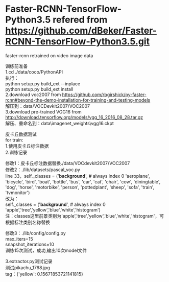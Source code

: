 # Faster-RCNN-TensorFlow-Python3.5 refered from https://github.com/dBeker/Faster-RCNN-TensorFlow-Python3.5.git
faster-rcnn retrained on video image data

训练前准备  
1.cd ./data/coco/PythonAPI  
执行：  
	python setup.py build_ext --inplace  
	python setup.py build_ext install  
2.download voc2007 from https://github.com/rbgirshick/py-faster-rcnn#beyond-the-demo-installation-for-training-and-testing-models  
解压到：data/VOCDevkit2007/VOC2007  
3.download pre-trained VGG16 from http://download.tensorflow.org/models/vgg_16_2016_08_28.tar.gz  
解压、重命名到：data\imagenet_weights\vgg16.ckpt  


皮卡丘数据测试  
for train:  
1.使用皮卡丘标注数据  
2.训练记录  

修改1：皮卡丘标注数据替换./data/VOCdevkit2007/VOC2007  
修改2：./lib/datasets/pascal_voc.py  
line 33，self._classes = ('__background__',  # always index 0
                         'aeroplane', 'bicycle', 'bird', 'boat',
                         'bottle', 'bus', 'car', 'cat', 'chair',
                         'cow', 'diningtable', 'dog', 'horse',
                         'motorbike', 'person', 'pottedplant',
                         'sheep', 'sofa', 'train', 'tvmonitor')  
改为：  
self._classes = ('__background__',  # always index 0
                         'apple','tree','yellow','blue','white','histogram')  
注：classes这里前景类别为'apple','tree','yellow','blue','white','histogram'，可根据标注类别名称替换  

修改3：./lib/config/config.py  
max_iters=15  
snapshot_iterations=10  
训练15次测试，成功,输出10次model文件  

3.extractor.py测试记录  
测试pikachu_1768.jpg  
tag：{'yellow': 0.15671853721141815}  
